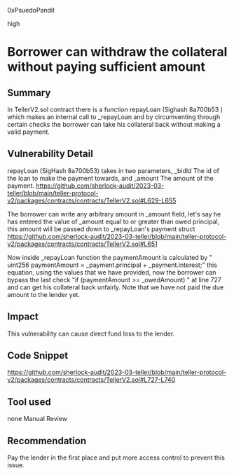 0xPsuedoPandit

high

# Borrower can withdraw the collateral without paying sufficient amount

## Summary
In TellerV2.sol contract there is a function repayLoan (Sighash 8a700b53 ) which makes an internal call to _repayLoan and by circumventing through certain checks the borrower can take his collateral back without making a valid payment.

## Vulnerability Detail
repayLoan (SigHash 8a700b53) takes in two parameters, _bidId The id of the loan to make the payment towards, and _amount The amount of the payment.
https://github.com/sherlock-audit/2023-03-teller/blob/main/teller-protocol-v2/packages/contracts/contracts/TellerV2.sol#L629-L655

The borrower can write any arbitrary amount in _amount field, let's say he has entered the value of _amount equal to or greater than 
owed principal, this amount will be passed down to _repayLoan's payment struct
https://github.com/sherlock-audit/2023-03-teller/blob/main/teller-protocol-v2/packages/contracts/contracts/TellerV2.sol#L651

Now inside _repayLoan function the paymentAmount is calculated by " uint256 paymentAmount = _payment.principal + _payment.interest;" this equation, using the values that we have provided, now the borrower can bypass the last check "if (paymentAmount >= _owedAmount) " at line 727 and can get his collateral back unfairly.
Note that we have not paid the due amount to the lender yet.


## Impact
This vulnerability can cause direct fund loss to the lender.

## Code Snippet
https://github.com/sherlock-audit/2023-03-teller/blob/main/teller-protocol-v2/packages/contracts/contracts/TellerV2.sol#L727-L740

## Tool used
none
Manual Review

## Recommendation
Pay the lender in the first place and put more access control to prevent this issue.